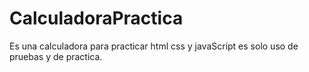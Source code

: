 # CalculadoraPractica
Es una calculadora para practicar html css y javaScript es solo uso de pruebas y de practica.
